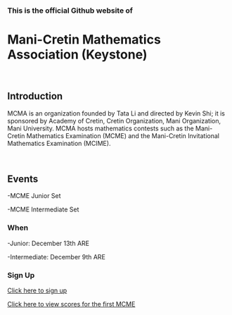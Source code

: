 <h3>This is the official Github website of <h1>Mani-Cretin Mathematics Association (Keystone)</h1>
<br/>
<h2>Introduction</h2>
    <p>MCMA is an organization founded by Tata Li and directed by Kevin Shi; it is sponsored by Academy of Cretin, Cretin Organization, Mani Organization, Mani University. MCMA hosts mathematics contests such as the Mani-Cretin Mathematics Examination (MCME) and the Mani-Cretin Invitational Mathematics Examination (MCIME).</p>
    <br/>

<h2>Events</h2>
  <p>-MCME Junior Set</p>
  <p>-MCME Intermediate Set</p>
  <h3>When</h3>
  <p>-Junior: December 13th ARE</p>
  <p>-Intermediate: December 9th ARE</p>
  <h3>Sign Up</h3>
  <a href="https://forms.office.com/r/AakGduQf4i" target="_blank">Click here to sign up</a>
    <p>            </p>
  <a href="scores.html">Click here to view scores for the first MCME</a>
